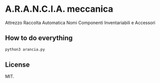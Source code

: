 # A.R.A.N.C.I.A. meccanica

Attrezzo Raccolta Automatica Nomi Componenti Inventariabili e Accessori

## How to do everything

```bash
python3 arancia.py
```

## License

MIT.
